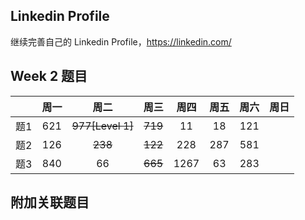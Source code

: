## Linkedin Profile

继续完善自己的 Linkedin Profile，https://linkedin.com/

## Week 2 题目
|       | 周一    | 周二   |  周三 |   周四 |   周五  | 周六 |  周日 |
| :----:| :----: | :----:|:----:  |:----: |:----:  |:----:|:----: |
| 题1   |621     |~~977[Level 1]~~    |~~719~~ |  11   |18      |121   | 
| 题2   |126     |~~238~~ |~~122~~|  228  | 287    |581   | 
| 题3   |840     |66     |~~665~~|  1267 |63      |283   | 


## 附加关联题目
